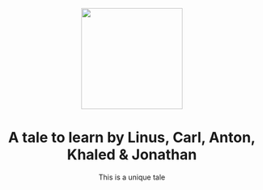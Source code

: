<p align="center">
  <img src="https://www.stadsbiblioteket.nu/wp-content/uploads/Sagor-p%C3%A5-olika-spr%C3%A5k-shutterstock_547470640-3.jpg" width="200">
  <h1 align="center">A tale to learn by Linus, Carl, Anton, Khaled & Jonathan</h1>
  <p align="center">This is a unique tale<p>
</p>